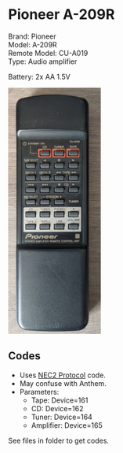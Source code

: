 # Pioneer A-209R

Brand: Pioneer  
Model: A-209R  
Remote Model: CU-A019  
Type: Audio amplifier

Battery: 2x AA 1.5V

![Remote](remote.jpg)

## Codes

- Uses [NEC2 Protocol](https://www.sbprojects.net/knowledge/ir/nec.php) code.
- May confuse with Anthem.
- Parameters:
  - Tape: Device=161
  - CD: Device=162
  - Tuner: Device=164
  - Amplifier: Device=165

See files in folder to get codes.
